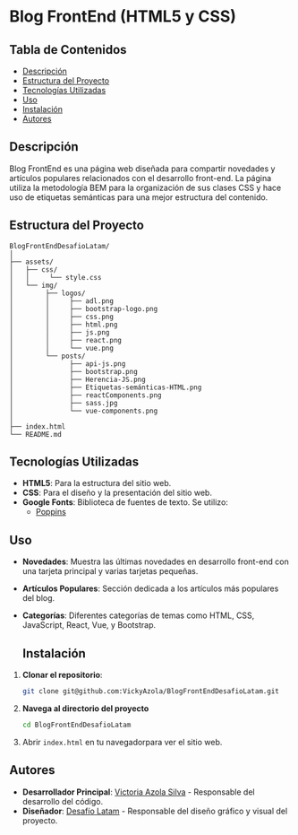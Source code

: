 # Blog FrontEnd (HTML5 y CSS)

## Tabla de Contenidos

- [Descripción](#descripción)
- [Estructura del Proyecto](#estructura-del-proyecto)
- [Tecnologías Utilizadas](#tecnologías-utilizadas)
- [Uso](#uso)
- [Instalación](#instalación)
- [Autores](#autores)

## Descripción

Blog FrontEnd es una página web diseñada para compartir novedades y artículos populares relacionados con el desarrollo front-end. La página utiliza la metodología BEM para la organización de sus clases CSS y hace uso de etiquetas semánticas para una mejor estructura del contenido.

## Estructura del Proyecto

```plaintext
BlogFrontEndDesafioLatam/
│
├── assets/
│   ├── css/
│   │     └── style.css
│   └── img/
│        ├── logos/
│        │     ├── adl.png
│        │     ├── bootstrap-logo.png
│        │     ├── css.png
│        │     ├── html.png
│        │     ├── js.png
│        │     ├── react.png
│        │     └── vue.png
│        └── posts/
│              ├── api-js.png
│              ├── bootstrap.png
│              ├── Herencia-JS.png
│              ├── Etiquetas-semánticas-HTML.png
│              ├── reactComponents.png
│              ├── sass.jpg
│              └── vue-components.png
│
├── index.html
└── README.md
```

## Tecnologías Utilizadas

- **HTML5**: Para la estructura del sitio web.
- **CSS**: Para el diseño y la presentación del sitio web.
- **Google Fonts**: Biblioteca de fuentes de texto. Se utilizo:
  - [Poppins](https://fonts.google.com/specimen/Poppins?query=Poppins)

## Uso

- **Novedades**: Muestra las últimas novedades en desarrollo front-end con una tarjeta principal y varias tarjetas pequeñas.
- **Artículos Populares**: Sección dedicada a los artículos más populares del blog.
- **Categorías**: Diferentes categorías de temas como HTML, CSS, JavaScript, React, Vue, y Bootstrap.

  ## Instalación

1. **Clonar el repositorio**:
    ```bash
    git clone git@github.com:VickyAzola/BlogFrontEndDesafioLatam.git
    ```
2. **Navega al directorio del proyecto**
    ```bash
    cd BlogFrontEndDesafioLatam
    ```
3. Abrir `index.html` en tu navegadorpara ver el sitio web.

## Autores

- **Desarrollador Principal**: [Victoria Azola Silva](https://github.com/VickyAzola) - Responsable del desarrollo del código.
- **Diseñador**: [Desafío Latam](https://desafiolatam.com/admision/?utm_term=desafio%20latam&utm_campaign=Brand&utm_source=adwords&utm_medium=ppc&hsa_acc=1239562006&hsa_cam=16998643182&hsa_grp=136655824715&hsa_ad=596057942540&hsa_src=g&hsa_tgt=kwd-340546658839&hsa_kw=desafio%20latam&hsa_mt=b&hsa_net=adwords&hsa_ver=3&gad_source=1&gclid=CjwKCAjwvvmzBhA2EiwAtHVrbzEJGJPqUuTuFDuNIFtSh4eKqGXcLXmCO9u12vwlU553fGXV93Q5zxoCGmEQAvD_BwE) - Responsable del diseño gráfico y visual del proyecto.

